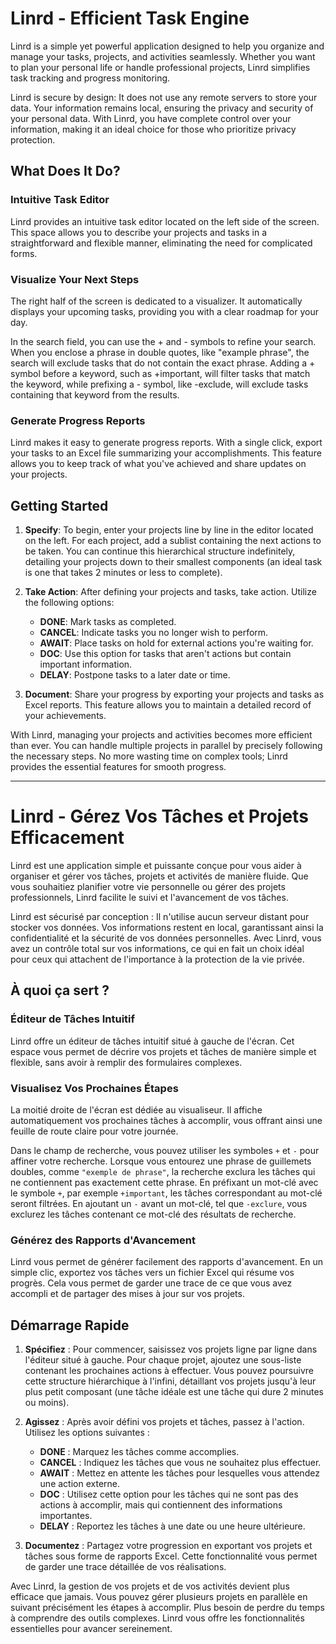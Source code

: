# Linrd - Efficient Task Engine

Linrd is a simple yet powerful application designed to help you organize and manage your tasks, projects, and activities seamlessly. Whether you want to plan your personal life or handle professional projects, Linrd simplifies task tracking and progress monitoring.

Linrd is secure by design: It does not use any remote servers to store your data. Your information remains local, ensuring the privacy and security of your personal data. With Linrd, you have complete control over your information, making it an ideal choice for those who prioritize privacy protection.

## What Does It Do?

### Intuitive Task Editor

Linrd provides an intuitive task editor located on the left side of the screen. This space allows you to describe your projects and tasks in a straightforward and flexible manner, eliminating the need for complicated forms.

### Visualize Your Next Steps

The right half of the screen is dedicated to a visualizer. It automatically displays your upcoming tasks, providing you with a clear roadmap for your day. 

In the search field, you can use the + and - symbols to refine your search. When you enclose a phrase in double quotes, like "example phrase", the search will exclude tasks that do not contain the exact phrase. Adding a + symbol before a keyword, such as +important, will filter tasks that match the keyword, while prefixing a - symbol, like -exclude, will exclude tasks containing that keyword from the results.

### Generate Progress Reports

Linrd makes it easy to generate progress reports. With a single click, export your tasks to an Excel file summarizing your accomplishments. This feature allows you to keep track of what you've achieved and share updates on your projects.

## Getting Started

1. **Specify**: To begin, enter your projects line by line in the editor located on the left. For each project, add a sublist containing the next actions to be taken. You can continue this hierarchical structure indefinitely, detailing your projects down to their smallest components (an ideal task is one that takes 2 minutes or less to complete).

2. **Take Action**: After defining your projects and tasks, take action. Utilize the following options:
   - **DONE**: Mark tasks as completed.
   - **CANCEL**: Indicate tasks you no longer wish to perform.
   - **AWAIT**: Place tasks on hold for external actions you're waiting for.
   - **DOC**: Use this option for tasks that aren't actions but contain important information.
   - **DELAY**: Postpone tasks to a later date or time.

3. **Document**: Share your progress by exporting your projects and tasks as Excel reports. This feature allows you to maintain a detailed record of your achievements.

With Linrd, managing your projects and activities becomes more efficient than ever. You can handle multiple projects in parallel by precisely following the necessary steps. No more wasting time on complex tools; Linrd provides the essential features for smooth progress.



-----

# Linrd - Gérez Vos Tâches et Projets Efficacement

Linrd est une application simple et puissante conçue pour vous aider à organiser et gérer vos tâches, projets et activités de manière fluide. Que vous souhaitiez planifier votre vie personnelle ou gérer des projets professionnels, Linrd facilite le suivi et l'avancement de vos tâches.

Linrd est sécurisé par conception : Il n'utilise aucun serveur distant pour stocker vos données. Vos informations restent en local, garantissant ainsi la confidentialité et la sécurité de vos données personnelles. Avec Linrd, vous avez un contrôle total sur vos informations, ce qui en fait un choix idéal pour ceux qui attachent de l'importance à la protection de la vie privée.

## À quoi ça sert ?

### Éditeur de Tâches Intuitif

Linrd offre un éditeur de tâches intuitif situé à gauche de l'écran. Cet espace vous permet de décrire vos projets et tâches de manière simple et flexible, sans avoir à remplir des formulaires complexes.

### Visualisez Vos Prochaines Étapes

La moitié droite de l'écran est dédiée au visualiseur. Il affiche automatiquement vos prochaines tâches à accomplir, vous offrant ainsi une feuille de route claire pour votre journée.

Dans le champ de recherche, vous pouvez utiliser les symboles `+` et `-` pour affiner votre recherche. Lorsque vous entourez une phrase de guillemets doubles, comme `"exemple de phrase"`, la recherche exclura les tâches qui ne contiennent pas exactement cette phrase. En préfixant un mot-clé avec le symbole `+`, par exemple `+important`, les tâches correspondant au mot-clé seront filtrées. En ajoutant un `-` avant un mot-clé, tel que `-exclure`, vous exclurez les tâches contenant ce mot-clé des résultats de recherche.

### Générez des Rapports d'Avancement

Linrd vous permet de générer facilement des rapports d'avancement. En un simple clic, exportez vos tâches vers un fichier Excel qui résume vos progrès. Cela vous permet de garder une trace de ce que vous avez accompli et de partager des mises à jour sur vos projets.

## Démarrage Rapide

1. **Spécifiez** : Pour commencer, saisissez vos projets ligne par ligne dans l'éditeur situé à gauche. Pour chaque projet, ajoutez une sous-liste contenant les prochaines actions à effectuer. Vous pouvez poursuivre cette structure hiérarchique à l'infini, détaillant vos projets jusqu'à leur plus petit composant (une tâche idéale est une tâche qui dure 2 minutes ou moins).

2. **Agissez** : Après avoir défini vos projets et tâches, passez à l'action. Utilisez les options suivantes :
   - **DONE** : Marquez les tâches comme accomplies.
   - **CANCEL** : Indiquez les tâches que vous ne souhaitez plus effectuer.
   - **AWAIT** : Mettez en attente les tâches pour lesquelles vous attendez une action externe.
   - **DOC** : Utilisez cette option pour les tâches qui ne sont pas des actions à accomplir, mais qui contiennent des informations importantes.
   - **DELAY** : Reportez les tâches à une date ou une heure ultérieure.

3. **Documentez** : Partagez votre progression en exportant vos projets et tâches sous forme de rapports Excel. Cette fonctionnalité vous permet de garder une trace détaillée de vos réalisations.

Avec Linrd, la gestion de vos projets et de vos activités devient plus efficace que jamais. Vous pouvez gérer plusieurs projets en parallèle en suivant précisément les étapes à accomplir. Plus besoin de perdre du temps à comprendre des outils complexes. Linrd vous offre les fonctionnalités essentielles pour avancer sereinement.
